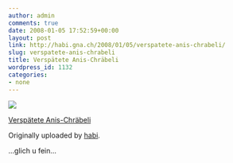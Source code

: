 ```yaml
---
author: admin
comments: true
date: 2008-01-05 17:52:59+00:00
layout: post
link: http://habi.gna.ch/2008/01/05/verspatete-anis-chrabeli/
slug: verspatete-anis-chrabeli
title: Verspätete Anis-Chräbeli
wordpress_id: 1132
categories:
- none
---
```



 [![](http://farm3.static.flickr.com/2220/2168640881_88f60c3636_m.jpg)](http://www.flickr.com/photos/habi/2168640881/)
   

 
  [Verspätete Anis-Chräbeli](http://www.flickr.com/photos/habi/2168640881/)
    

  Originally uploaded by [habi](http://www.flickr.com/people/habi/).
 



...glich u fein...
  

